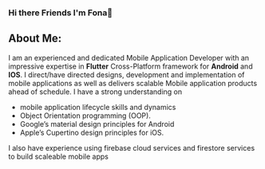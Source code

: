 ### Hi there Friends I'm Fona👋 
   ## About Me:
  I am an experienced and dedicated Mobile Application Developer with an impressive expertise in **Flutter**
Cross-Platform framework for **Android** and **IOS**. I direct/have directed designs, development and implementation of
mobile applications as well as delivers scalable Mobile application products ahead of schedule. I have a strong 
understanding on 
* mobile application lifecycle skills and dynamics
*  Object Orientation programming (OOP).
*  Google’s material design principles for Android
*  Apple’s Cupertino design principles for iOS.

I also have experience using firebase cloud services and firestore services to build scaleable mobile apps


<!--
**Erhabor-Fona/Erhabor-Fona** is a ✨ _special_ ✨ repository because its `README.md` (this file) appears on your GitHub profile.

Here are some ideas to get you started:

- 🔭 I’m currently working on ...
- 🌱 I’m currently learning ...
- 👯 I’m looking to collaborate on ...
- 🤔 I’m looking for help with ...
- 💬 Ask me about ...
- 📫 How to reach me: ...
- 😄 Pronouns: ...
- ⚡ Fun fact: ...
-->
